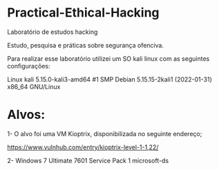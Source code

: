 # Practical-Ethical-Hacking
Laboratório de estudos hacking

Estudo, pesquisa e práticas sobre segurança ofenciva.

Para realizar esse laboratório utilizei um SO kali linux com as seguintes configurações:

Linux kali 5.15.0-kali3-amd64 #1 SMP Debian 5.15.15-2kali1 (2022-01-31) x86_64 GNU/Linux

# Alvos:

1- O alvo foi uma VM Kioptrix, disponibilizada no seguinte endereço;

https://www.vulnhub.com/entry/kioptrix-level-1-1,22/

2- Windows 7 Ultimate 7601 Service Pack 1 microsoft-ds
